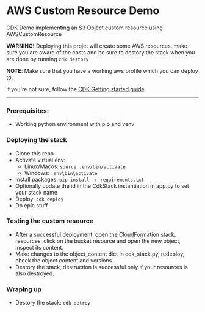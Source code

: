 # AWS Custom Resource Demo
CDK Demo implementing an S3 Object custom resource using AWSCustomResource  

**WARNING!** Deploying this projet will create some AWS resources. make sure you are aware of the costs and be sure to destory the stack when you are done by running `cdk destory`

**NOTE**: Make sure that you have a working aws profile which you can deploy to.

if you're not sure, follow the [CDK Getting started guide](https://docs.aws.amazon.com/cdk/latest/guide/getting_started.html)

---

### Prerequisites:
* Working python environment with pip and venv

### Deploying the stack
* Clone this repo
* Activate virtual env: 
   * Linux/Macos: `source .env/bin/activate`
   * Windows: `.env\bin\activate`
* Install packages: `pip install -r requirements.txt`
* Optionally update the id in the CdkStack instantiation in app.py to set your stack name
* Deploy: `cdk deploy`
* Do epic stuff

### Testing the custom resource
* After a successful deployment, open the CloudFormation stack, resources, click on the bucket resource and open the new object, inspect its content.
* Make changes to the object_content dict in cdk_stack.py, redeploy, check the object content and versions.
* Destory the stack, destruction is successful only if your resources is also destroyed.

### Wraping up
* Destory the stack: `cdk detroy`




